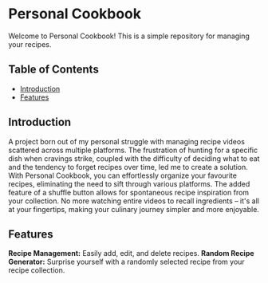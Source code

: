 # Personal Cookbook

Welcome to Personal Cookbook! This is a simple repository for managing your recipes.

## Table of Contents
- [Introduction](#introduction)
- [Features](#features)

## Introduction
A project born out of my personal struggle with managing recipe videos scattered across multiple platforms. The frustration of hunting for a specific dish when cravings strike, coupled with the difficulty of deciding what to eat and the tendency to forget recipes over time, led me to create a solution. With Personal Cookbook, you can effortlessly organize your favourite recipes, eliminating the need to sift through various platforms. The added feature of a shuffle button allows for spontaneous recipe inspiration from your collection. No more watching entire videos to recall ingredients – it's all at your fingertips, making your culinary journey simpler and more enjoyable.

## Features 
**Recipe Management:** Easily add, edit, and delete recipes. 
**Random Recipe Generator:** Surprise yourself with a randomly selected recipe from your recipe collection.
